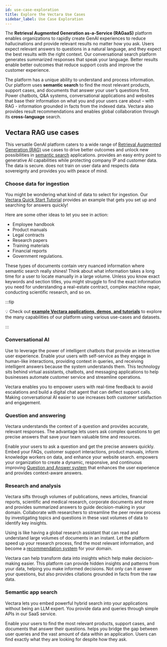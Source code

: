 ```yaml
---
id: use-case-exploration
title: Explore the Vectara Use Cases
sidebar_label: Use Case Exploration
---
```


The <Config v="names.product"/> **Retrieval Augmented Generation as-a-Service 
(RAGaaS)** platform enables organizations to rapidly create GenAI experiences 
to reduce hallucinations and provide relevant results no matter how you 
ask. Users expect relevant answers to questions in a natural language, and 
they expect the best results with the right context. Our conversational search 
platform generates summarized responses that speak your language. Better 
results enable better outcomes that reduce support costs and improve the 
customer experience.

The <Config v="names.product"/> platform has a unique ability to understand and process 
information. Our platform uses **semantic search** to find the most relevant 
products, support cases, and documents that answer your user’s questions first. 
Power chatbots, Q&A systems, conversational applications and websites that base 
their information on what you and your users care about – with RAG - information 
grounded in facts from the indexed data. Vectara also provides result 
recommendations and enables global collaboration through its 
**cross-language** search.

## Vectara RAG use cases

This versatile <Config v="names.product"/> GenAI platform caters to a wide range of 
[Retrieval Augmented Generation (RAG)](/docs/learn/grounded-generation/grounded-generation-overview) use cases to drive better outcomes and 
unlock new possibilities in [semantic search](/docs/learn/semantic-search/semantic-search-overview) 
applications. <Config v="names.product"/> provides an easy entry point to generative AI 
capabilities while protecting company IP and customer data. The data 
is secure. <Config v="names.product"/> does not train on user data and respects data 
sovereignty and provides you with peace of mind.

### Choose data for ingestion

You might be wondering what kind of data to select for ingestion. Our [Vectara Quick Start Tutorial](/docs/quickstart)
provides an example that gets you set up and searching for answers quickly!

Here are some other ideas to let you see <Config v="names.product"/> in action:

* Employee handbook
* Product manuals
* Legal contracts
* Research papers
* Training materials
* Financial reports
* Government regulations.

These types of documents contain very nuanced information where semantic search 
really shines! Think about what information takes a long time for a user to 
locate manually in a large volume. Unless you know exact keywords and section 
titles, you might struggle to find the exact information you need for understanding 
a real-estate contract, complex machine repair, conducting scientific 
research, and so on.

:::tip

:bulb: Check out [**example Vectara applications, demos, and tutorials**](http://vectara.com/demos/) to explore 
the many capabilities of our platform using various use-cases and datasets.

:::

### Conversational AI

Use <Config v="names.product"/> to leverage the power of intelligent chatbots that provide 
an interactive user experience. Enable your users with self-service as they engage 
in human-like interactions, providing context in queries, and receiving 
intelligent answers because the system understands them. This technology 
sits behind virtual assistants, chatbots, and messaging applications to 
help businesses automate customer service and streamline operations. 

Vectara enables you to empower users with real-time feedback to avoid 
escalations and build a digital chat agent that can deflect support 
calls. Making conversational AI easier to use increases both customer 
satisfaction and engagement.


### Question and answering

Vectara understands the context of a question and provides accurate, relevant 
responses. The <Config v="names.product"/> advantage lets users ask complex questions to get 
precise answers that save your team valuable time and resources.

Enable your users to ask a question and get the precise answers quickly. Embed 
your FAQs, customer support interactions, product manuals, inform knowledge 
workers on data, and enhance your website search. <Config v="names.product"/> empowers your 
organization to create a dynamic, responsive, and continuous improving [Question 
and Answer system](/docs/learn/question-answer/question-answer-overview) that enhances the user experience and provides context-aware answers.

### Research and analysis

Vectara sifts through volumes of publications, news articles, financial reports, 
scientific and medical research, corporate documents and more and provides 
summarized answers to guide decision-making in your domain. Collaborate with 
researchers to streamline the peer review process by investigating topics and 
questions in these vast volumes of data to identify key insights. 

Using <Config v="names.product"/> is like having a global research assistant that 
can read and understand large volumes of documents in an instant. Let the 
platform speed up your research process, find the most relevant information, 
and become a [recommendation system](/docs/learn/recommendation-systems/recommender-overview) for your domain.

Vectara can help transform data into insights which help make decision-making 
easier. This platform can provide hidden insights and patterns from your data, 
helping you make informed decisions. Not only can it answer your questions, 
but also provides citations grounded in facts from the raw data.


### Semantic app search

Vectara lets you embed powerful hybrid search into your applications without 
being an LLM expert. You provide data and queries through simple APIs in 
our SaaS service. 

Enable your users to find the most relevant products, support cases, and 
documents that answer their questions. <Config v="names.product"/> helps you 
bridge the gap between user queries and the vast amount of data within 
an application. Users can find exactly what they are looking for despite 
how they ask.

